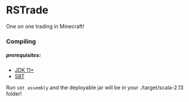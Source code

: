 # RSTrade

One on one trading in Minecraft!

### Compiling

##### prerequisites:
- [JDK 11+](http://openjdk.java.net/install/)
- [SBT](https://www.scala-sbt.org/download.html)

Run `sbt assembly` and the deployable jar will be in your ./target/scala-2.13 folder!